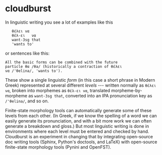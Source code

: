# cloudburst

In linguistic writing you see a lot of examples like this

       θέλει να
       θέλ-ει   να
       want-3sg that
       'wants to'
    
or sentences like this:

    All the basic forms can be combined with the future 
    particle θα /θa/ (historically a contraction of θέλει 
    να /'θelina/, 'wants to'). 
    
These show a single linguistic *form* (in this case a short phrase in Modern Greek) 
represented at several different *levels* --- written normally as `θέλει να`, 
broken into morphemes as `θέλ-ει να`, translated morpheme-by-morpheme as `want-3sg that`, 
converted into an IPA pronunciation key as `/'θelina/`, and so on.

Finite-state morphology tools can automatically generate some of these levels from each other.
(In Greek, if we know the spelling of a word we can easily generate its pronunciation, 
and with a bit more work we can often generate a breakdown and gloss.) But most linguistic
writing is done in environments where each level must be entered and checked by hand. 
Cloudburst is an experiment in changing that by integrating open-source doc writing tools
(Sphinx, Python's doctools, and LaTeX) with open-source finite-state morphology tools
(Pynini and OpenFST).


